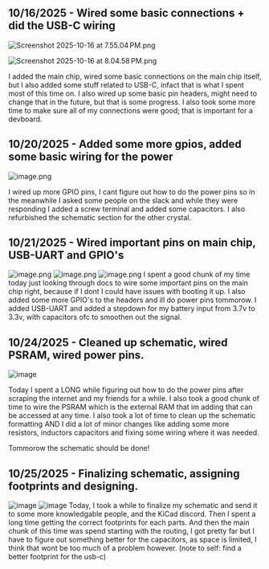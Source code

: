 <!--
  ===================    !!READ THIS NOTICE!!   ====================
  DO NOT edit this file manually. Your changes WILL BE OVERWRITTEN!
  This journal is auto generated and updated by Hack Club Blueprint.
  To edit this file, please edit your journal entries on Blueprint.
  ==================================================================
-->

## 10/16/2025 - Wired some basic connections + did the USB-C wiring  

![Screenshot 2025-10-16 at 7.55.04 PM.png](https://blueprint.hackclub.com/user-attachments/blobs/proxy/eyJfcmFpbHMiOnsiZGF0YSI6MjU2NywicHVyIjoiYmxvYl9pZCJ9fQ==--2b3719bdfaca72d922440885e738d19557547de8/Screenshot%202025-10-16%20at%207.55.04%E2%80%AFPM.png)

![Screenshot 2025-10-16 at 8.04.58 PM.png](https://blueprint.hackclub.com/user-attachments/blobs/proxy/eyJfcmFpbHMiOnsiZGF0YSI6MjU2OCwicHVyIjoiYmxvYl9pZCJ9fQ==--a6dbe850da535041a0b373fac81d0f91348f0281/Screenshot%202025-10-16%20at%208.04.58%E2%80%AFPM.png)

I added the main chip, wired some basic connections on the main chip itself, but I also added some stuff related to USB-C, infact that is what I spent most of this time on. I also wired up some basic pin headers, might need to change that in the future, but that is some progress. I also took some more time to make sure all of my connections were good; that is important for a devboard.  

## 10/20/2025 - Added some more gpios, added some basic wiring for the power  

![image.png](https://blueprint.hackclub.com/user-attachments/blobs/proxy/eyJfcmFpbHMiOnsiZGF0YSI6MzkxNiwicHVyIjoiYmxvYl9pZCJ9fQ==--40899f77e1dd0092bc93c6665d99b5659285cc80/image.png)

I wired up more GPIO pins, I cant figure out how to do the power pins so in the meanwhile I asked some people on the slack and while they were responding I added a screw terminal and added some capacitors. I also refurbished the schematic section for the other crystal.  

## 10/21/2025 - Wired important pins on main chip, USB-UART and GPIO's  

![image.png](https://blueprint.hackclub.com/user-attachments/blobs/proxy/eyJfcmFpbHMiOnsiZGF0YSI6NDMzNywicHVyIjoiYmxvYl9pZCJ9fQ==--9c8e1c72d0d26a1cf969aa12cd524b853a92794d/image.png)
![image.png](https://blueprint.hackclub.com/user-attachments/blobs/proxy/eyJfcmFpbHMiOnsiZGF0YSI6NDMzOCwicHVyIjoiYmxvYl9pZCJ9fQ==--d0acbcaaa2f5cbb2eb109eaf96fe0bca97dfc014/image.png)
![image.png](https://blueprint.hackclub.com/user-attachments/blobs/proxy/eyJfcmFpbHMiOnsiZGF0YSI6NDMzOSwicHVyIjoiYmxvYl9pZCJ9fQ==--9d6299d3917377ecc3e1e88aaed9d6d1aa28ab03/image.png)
I spent a good chunk of my time today just looking through docs to wire some important pins on the main chip right, because if I dont I could have issues with booting it up. I also added some more GPIO's to the headers and ill do power pins tommorow. I added USB-UART and added a stepdown for my battery input from 3.7v to 3.3v, with capacitors ofc to smoothen out the signal.  

## 10/24/2025 - Cleaned up schematic, wired PSRAM, wired power pins.  

![image](https://blueprint.hackclub.com/user-attachments/blobs/proxy/eyJfcmFpbHMiOnsiZGF0YSI6NTM3MCwicHVyIjoiYmxvYl9pZCJ9fQ==--4e9ca8296bb088b4745f79cf6fa21dc1b041fcb0/image.png)

Today I spent a LONG while figuring out how to do the power pins after scraping the internet and my friends for a while. I also took a good chunk of time to wire the PSRAM which is the external RAM that im adding that can be accessed at any time. I also took a lot of time to clean up the schematic formatting AND I did a lot of minor changes like adding some more resistors, inductors capacitors and fixing some wiring where it was needed.

Tommorow the schematic should be done!  

## 10/25/2025 - Finalizing schematic, assigning footprints and designing.  

![image](https://blueprint.hackclub.com/user-attachments/blobs/proxy/eyJfcmFpbHMiOnsiZGF0YSI6NTYzMSwicHVyIjoiYmxvYl9pZCJ9fQ==--172aa98c58358ff1e2c807b06dd66aed7c68dcb0/image.png)
![image](https://blueprint.hackclub.com/user-attachments/blobs/proxy/eyJfcmFpbHMiOnsiZGF0YSI6NTYzMiwicHVyIjoiYmxvYl9pZCJ9fQ==--cb3c840864ccf992ce20b9c54fa493a7261dd151/image.png)
Today, I took a while to finalize my schematic and send it to some more knowledgable people, and the KiCad discord. Then I spent a long time getting the correct footprints for each parts. And then the main chunk of this time was spend starting with the routing, I got pretty far but I have to figure out something better for the capacitors, as space is limited, I think that wont be too much of a problem however. (note to self: find a better footprint for the usb-c)  

